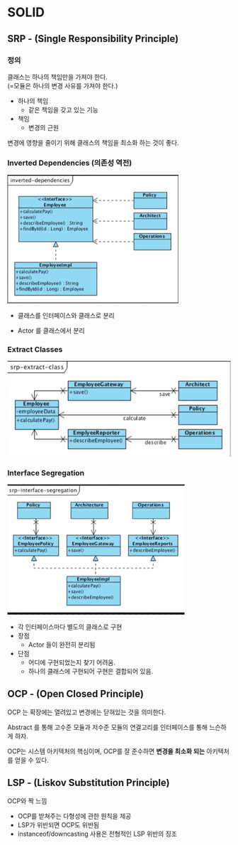 # SOLID

## SRP - (Single Responsibility Principle)
### 정의
클래스는 하나의 책임만을 가져야 한다.<br/>
(=모듈은 하나의 변경 사유를 가져야 한다.)

- 하나의 책임
  - 같은 책임을 갖고 있는 기능
- 책임
  - 변경의 근원

변경에 영향을 줄이기 위해 클래스의 책임을 최소화 하는 것이 좋다.

### Inverted Dependencies (의존성 역전)
![img.png](../images/inverted-dependencies.png)
- 클래스를 인터페이스와 클래스로 분리

- Actor 를 클래스에서 분리

### Extract Classes 
![img.png](../images/extract_classes.png)


### Interface Segregation
![img_1.png](../images/interface-segregation.png)

- 각 인터페이스마다 별도의 클래스로 구현
- 장점 
  - Actor 들이 완전히 분리됨
- 단점
  - 어디에 구현되었는지 찾기 어려움.
  - 하나의 클래스에 구현되어 구현은 결합되어 있음.

## OCP - (Open Closed Principle)
OCP 는 확장에는 열려있고 변경에는 닫혀있는 것을 의미한다.

Abstract 를 통해 고수준 모듈과 저수준 모듈의 연결고리를 인터페이스를 통해 느슨하게 하자.

OCP는 시스템 아키텍처의 핵심이며, OCP를 잘 준수하면 **변경을 최소화 되는** 아키텍처를 얻을 수 있다.

## LSP - (Liskov Substitution Principle)
OCP와 짝 느낌

- OCP를 받쳐주는 다형성에 관한 원칙을 제공
- LSP가 위반되면 OCP도 위반됨
- instanceof/downcasting 사용은 전형적인 LSP 위반의 징조